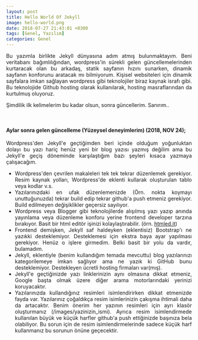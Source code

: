 ```yaml
---
layout: post
title: Hello World Of Jekyll
image: hello-world.png
date: 2018-07-27 21:43:01 +0300
tags: [Genel, Yazılım]
categories: Genel
---
```

<p style="text-align: justify;">
Bu yazımla birlikte Jekyll dünyasına adım atmış bulunmaktayım. Beni veritabanı bağımlılığından, wordpress'in sürekli gelen güncellemelerinden kurtaracak olan bu arkadaş, statik sayfanın hızını sunarken, dinamik sayfanın konforunu aratacak mı bilmiyorum. Kişisel websiteleri için dinamik sayfalara imkan sağlayan wordpress gibi teknolojiler biraz kaynak israfı gibi. Bu teknolojide Github hosting olarak kullanılarak, hosting masraflarından da kurtulmuş oluyoruz.  
</p>
<p>
Şimdilik ilk kelimelerim bu kadar olsun, sonra güncellerim. Sanırım..
</p>
<br>
<h4>Aylar sonra gelen g&uuml;ncelleme (Y&uuml;zeysel deneyimlerim) (2018, NOV 24);</h4>
<p style="text-align: justify;">Wordpress'den Jekyll'e ge&ccedil;tiğimden beri i&ccedil;inde olduğum yoğunluktan dolayı bu yazı hari&ccedil; hen&uuml;z yeni bir blog yazısı yazmış değilim ama bu Jekyll'e ge&ccedil;iş d&ouml;neminde karşılaştığım bazı şeyleri kısaca yazmaya &ccedil;alışacağım.</p>
<ul>
<li style="text-align: justify;">Wordpress'den &ccedil;evrilen makaleleri tek tek tekrar d&uuml;zenlemek gerekiyor. Resim kaynak yolları, Wordpress'de eklenti kullarak oluşturulan tablo veya kodlar v.s.&nbsp;</li>
<li style="text-align: justify;">Yazılarınızdaki en ufak d&uuml;zenlemenizde (&Ouml;rn. nokta koymayı unuttuğunuzda) tekrar build edip tekrar github'a push etmeniz gerekiyor. Build edilmeyen değişiklikler ge&ccedil;ersiz sayılıyor.</li>
<li style="text-align: justify;">Wordpress veya Blogger gibi teknolojilerde alışılmış yazı yazıp anında yayınlama veya d&uuml;zenleme konforu yerine frontend developer tarzına bırakıyor. Basit bir html edit&ouml;r işinizi kolaylaştırabilir. (&ouml;rn. <a href="https://htmled.it/editoru/ " target="_blank" rel="noopener">htmled.it</a>)</li>
<li style="text-align: justify;">Frontend demişken, Jekyll saf haldeyken (eklentisiz) Bootstrap'ı ne yazıkki desteklemiyor. Desteklemesi i&ccedil;in ekstra baya ayar yapılması gerekiyor. Hen&uuml;z o işlere girmedim. Belki basit bir yolu da vardır, bulamadım.</li>
<li style="text-align: justify;">Jekyll, eklentiyle (benim kullandığım temada mevcuttu) blog yazılarınızı kategorilemeye imkan sağlıyor ama ne yazık ki GitHub bunu desteklemiyor. Destekleyen &uuml;cretli hosting firmaları var(mış).&nbsp;</li>
<li style="text-align: justify;">Jekyll'e ge&ccedil;tiğinizde yazı linklerinizin aynı olmasına dikkat etmeniz, Google başta olmak &uuml;zere diğer arama motorlarındaki yerinizi koruyacaktır.&nbsp;&nbsp;</li>
<li style="text-align: justify;">Yazılarınızda kullandığınız resimleri isimlendirirken dikkat etmenizde fayda var. Yazılarınız çoğaldıkça resim isimlerinizin çakışma ihtimali daha da artacaktır. Benim önerim her yazının resimleri için ayrı klasör oluşturmanız (/images/yazinizin_ismi). Ayrıca resim isimlendirmede kullanılan büyük ve küçük harfler github'a push ettiğinizde başınıza bela olabiliyor. Bu sorun için de resim isimlendirmelerinde sadece küçük harf kullanmanız bu sorunun önüne geçecektir.</li>
</ul>
